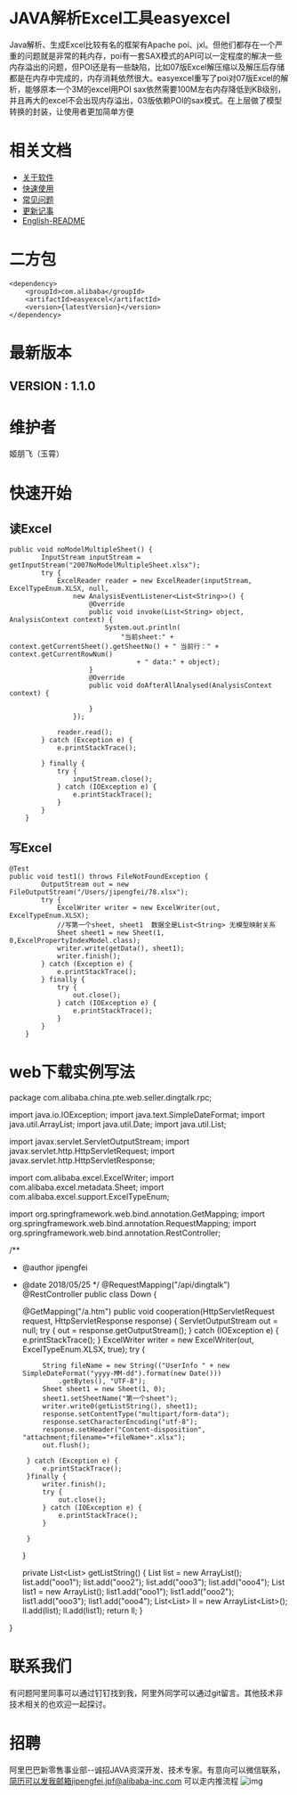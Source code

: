 # JAVA解析Excel工具easyexcel

Java解析、生成Excel比较有名的框架有Apache poi、jxl。但他们都存在一个严重的问题就是非常的耗内存，poi有一套SAX模式的API可以一定程度的解决一些内存溢出的问题，但POI还是有一些缺陷，比如07版Excel解压缩以及解压后存储都是在内存中完成的，内存消耗依然很大。easyexcel重写了poi对07版Excel的解析，能够原本一个3M的excel用POI sax依然需要100M左右内存降低到KB级别，并且再大的excel不会出现内存溢出，03版依赖POI的sax模式。在上层做了模型转换的封装，让使用者更加简单方便

# 相关文档

* [关于软件](/abouteasyexcel.md)
* [快速使用](/quickstart.md)
* [常见问题](/problem.md)
* [更新记事](/update.md)
* [English-README](/easyexcel_en.md)

# 二方包 

```
<dependency>
    <groupId>com.alibaba</groupId>
    <artifactId>easyexcel</artifactId>
    <version>{latestVersion}</version>
</dependency>
```

# 最新版本
## VERSION : 1.1.0

# 维护者
姬朋飞（玉霄）

# 快速开始

## 读Excel

```
public void noModelMultipleSheet() {
        InputStream inputStream = getInputStream("2007NoModelMultipleSheet.xlsx");
        try {
            ExcelReader reader = new ExcelReader(inputStream, ExcelTypeEnum.XLSX, null,
                new AnalysisEventListener<List<String>>() {
                    @Override
                    public void invoke(List<String> object, AnalysisContext context) {
                        System.out.println(
                            "当前sheet:" + context.getCurrentSheet().getSheetNo() + " 当前行：" + context.getCurrentRowNum()
                                + " data:" + object);
                    }
                    @Override
                    public void doAfterAllAnalysed(AnalysisContext context) {

                    }
                });

            reader.read();
        } catch (Exception e) {
            e.printStackTrace();

        } finally {
            try {
                inputStream.close();
            } catch (IOException e) {
                e.printStackTrace();
            }
        }
    }
```
## 写Excel

```
@Test
public void test1() throws FileNotFoundException {
        OutputStream out = new FileOutputStream("/Users/jipengfei/78.xlsx");
        try {
            ExcelWriter writer = new ExcelWriter(out, ExcelTypeEnum.XLSX);
            //写第一个sheet, sheet1  数据全是List<String> 无模型映射关系
            Sheet sheet1 = new Sheet(1, 0,ExcelPropertyIndexModel.class);
            writer.write(getData(), sheet1);
            writer.finish();
        } catch (Exception e) {
            e.printStackTrace();
        } finally {
            try {
                out.close();
            } catch (IOException e) {
                e.printStackTrace();
            }
        }
    }
```
# web下载实例写法
package com.alibaba.china.pte.web.seller.dingtalk.rpc;

import java.io.IOException;
import java.text.SimpleDateFormat;
import java.util.ArrayList;
import java.util.Date;
import java.util.List;

import javax.servlet.ServletOutputStream;
import javax.servlet.http.HttpServletRequest;
import javax.servlet.http.HttpServletResponse;

import com.alibaba.excel.ExcelWriter;
import com.alibaba.excel.metadata.Sheet;
import com.alibaba.excel.support.ExcelTypeEnum;

import org.springframework.web.bind.annotation.GetMapping;
import org.springframework.web.bind.annotation.RequestMapping;
import org.springframework.web.bind.annotation.RestController;

/**
 * @author jipengfei
 * @date 2018/05/25
 */
@RequestMapping("/api/dingtalk")
@RestController
public class Down {

    @GetMapping("/a.htm")
    public void cooperation(HttpServletRequest request, HttpServletResponse response) {
        ServletOutputStream out = null;
        try {
            out = response.getOutputStream();
        } catch (IOException e) {
            e.printStackTrace();
        }
        ExcelWriter writer = new ExcelWriter(out, ExcelTypeEnum.XLSX, true);
        try {

            String fileName = new String(("UserInfo " + new SimpleDateFormat("yyyy-MM-dd").format(new Date()))
                .getBytes(), "UTF-8");
            Sheet sheet1 = new Sheet(1, 0);
            sheet1.setSheetName("第一个sheet");
            writer.write0(getListString(), sheet1);
            response.setContentType("multipart/form-data");
            response.setCharacterEncoding("utf-8");
            response.setHeader("Content-disposition", "attachment;filename="+fileName+".xlsx");
            out.flush();

        } catch (Exception e) {
            e.printStackTrace();
        }finally {
            writer.finish();
            try {
                out.close();
            } catch (IOException e) {
                e.printStackTrace();
            }

        }
    }

    private List<List<String>> getListString() {
        List<String> list = new ArrayList<String>();
        list.add("ooo1");
        list.add("ooo2");
        list.add("ooo3");
        list.add("ooo4");
        List<String> list1 = new ArrayList<String>();
        list1.add("ooo1");
        list1.add("ooo2");
        list1.add("ooo3");
        list1.add("ooo4");
        List<List<String>> ll = new ArrayList<List<String>>();
        ll.add(list);
        ll.add(list1);
        return ll;
    }

}

# 联系我们

有问题阿里同事可以通过钉钉找到我，阿里外同学可以通过git留言。其他技术非技术相关的也欢迎一起探讨。

# 招聘
阿里巴巴新零售事业部--诚招JAVA资深开发、技术专家。有意向可以微信联系，简历可以发我邮箱jipengfei.jpf@alibaba-inc.com
可以走内推流程
![img](https://github.com/alibaba/easyexcel/blob/master/img/weixin1.png)
